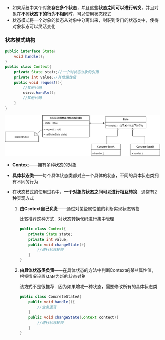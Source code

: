 * 如果系统中某个对象**存在多个状态**，并且这些**状态之间可以进行转换**，并且对象在**不同状态下的行为不相同时**，可以使用状态模式
* 状态模式将一个对象的状态从对象中分离出来，封装到专门的状态类中，使得对象状态可以灵活变化





### 状态模式结构

```java
public interface State{
    void handle();
}
public class Context{
    private State state;//一个对状态对象的引用
    private int value;//其他属性值
    public void request(){
        //其他代码
        state.handle();
        //其他代码
    }
}
```



![状态模式.drawio](picture/状态模式.drawio.png)

* **Context**——拥有多种状态的对象

* **具体状态类**——每个具体状态类都对应一个具体的状态，不同的具体状态类拥有不同的行为

* 在状态模式的使用过程中，**一个对象的状态之间可以进行相互转换**，通常有2种实现方式

  1. **由Context自己负责**——通过对某些属性值的判断实现状态转换

     比较推荐这种方式，对状态转换代码进行集中管理

     ```java
     public class Context{
         private State state;
         private int value;
         public void changeState(){
             //进行状态转换
         }
     }
     ```

  2. **由具体状态类负责**——在具体状态的方法中判断Context的某些属性值，根据情况设置state为新的状态对象

     该方式不是很推荐，因为如果增减一种状态，需要修改所有的具体状态类

     ```java
     public class ConcreteStateA{
         public void handle(){
             //业务逻辑
         }
         public void changeState(Context context){
             //进行状态转换
         }
     }
     ```

     



